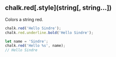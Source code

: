 ## chalk.red\[.style\](string[, string...])

Colors a string red.

```js
chalk.red('Hello Sindre');
chalk.red.underline.bold('Hello Sindre');

let name = 'Sindre';
chalk.red('Hello %s', name);
// Hello Sindre
```